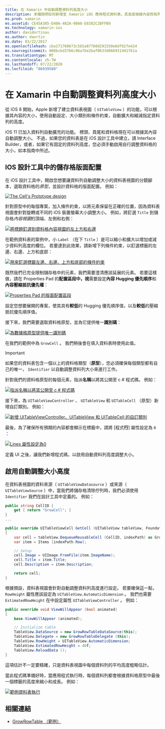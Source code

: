 ```yaml
---
title: 在 Xamarin 中自動調整資料列高度大小
description: 本檔說明如何新增至 Xamarin iOS 應用程式資料表。其高度根據內容而有所不同的資料列。 它討論 iOS 設計工具中的儲存格版面配置，以及啟用自動調整大小的高度。
ms.prod: xamarin
ms.assetid: CE45A385-D40A-482A-90A0-E8382C2BFFB9
ms.technology: xamarin-ios
author: davidortinau
ms.author: daortin
ms.date: 03/22/2017
ms.openlocfilehash: cba171760673c5b5a87760d291550e6df82fe424
ms.sourcegitcommit: 008bcbd37b6c96a7be2baf0633d066931d41f61a
ms.translationtype: MT
ms.contentlocale: zh-TW
ms.lasthandoff: 07/22/2020
ms.locfileid: "86939580"
---
```

# <a name="auto-sizing-row-height-in-xamarinios"></a>在 Xamarin 中自動調整資料列高度大小

從 iOS 8 開始，Apple 新增了建立資料表視圖（ `UITableView` ）的功能，可以根據其內容的大小，使用自動設定、大小類別和條件約束，自動擴大和縮減指定資料列的高度。

iOS 11 已加入資料列自動擴充的功能。 標頭、頁尾和資料格現在可以根據其內容自動調整大小。 不過，如果您的資料表是在 iOS 設計工具中建立，請 Interface Builder，或者，如果它有固定的資料列高度，您必須手動啟用自行調整資料格的大小，如本指南中所述。

## <a name="cell-layout-in-the-ios-designer"></a>IOS 設計工具中的儲存格版面配置

在 iOS 設計工具中，開啟您想要讓資料列自動調整大小的資料表視圖的分鏡腳本，選取資料格的*原型*，並設計資料格的版面配置。 例如：

[![](autosizing-row-height-images/table01.png "The Cell's Prototype design")](autosizing-row-height-images/table01.png#lightbox)

針對原型中的每個專案，加入條件約束，以將元素保留在正確的位置，因為資料表視圖會針對旋轉或不同的 iOS 裝置螢幕大小調整大小。 例如，將釘選 `Title` 到儲存格*內容視圖*的頂端、左側和右側：

[![將標題釘選到資料格內容視圖的左上方和右邊](autosizing-row-height-images/table02.png)](autosizing-row-height-images/table02.png#lightbox)

在範例資料表的案例中，小 `Label` （在下 `Title` ）是可以縮小和擴大以增加或減少資料列高度的欄位。 若要達到此效果，請新增下列條件約束，以釘選標籤的左邊、右邊、上方和底部：

[![用來釘選標籤左邊、右邊、上方和底部的條件約束](autosizing-row-height-images/table03.png)](autosizing-row-height-images/table03.png#lightbox)

既然我們已完全限制儲存格中的元素，我們需要澄清應該延展的元素。 若要這樣做，請在 Properties Pad 的**配置區段中，視**需要設定**內容 Hugging 優先順序**和**內容壓縮抵抗優先權**：

[![Properties Pad 的版面配置區段](autosizing-row-height-images/table03a.png)](autosizing-row-height-images/table03a.png#lightbox)

設定您想要展開的專案，使其具有**較低**的 Hugging 優先順序值，以及**較低**的壓縮抵抗優先順序值。

接下來，我們需要選取資料格原型，並為它提供唯一**識別碼**：

[![為數據格原型提供唯一識別碼](autosizing-row-height-images/table04.png)](autosizing-row-height-images/table04.png#lightbox)

在我們的範例中為 `GrowCell` 。 我們稍後會在填入資料表時使用此值。

> [!IMPORTANT]
> 如果您的資料表包含一個以上的資料格類型（**原型**），您必須確保每個類型都有自己的唯一， `Identifier` 以自動調整資料列大小來進行工作。

針對我們的資料格原型的每個元素，指派**名稱**以將其公開至 c # 程式碼。 例如：

[![指派名稱以將其公開至 c # 程式碼](autosizing-row-height-images/table05.png)](autosizing-row-height-images/table05.png#lightbox)

接下來，為 `UITableViewController` 、 `UITableView` 和 `UITableCell` （原型）新增自訂類別。 例如： 

[![新增 UITableViewController、UITableView 和 UITableCell 的自訂類別](autosizing-row-height-images/table06.png)](autosizing-row-height-images/table06.png#lightbox)

最後，為了確保所有預期的內容都會顯示在標籤中，請將 [程式**行**] 屬性設定為 `0` ：

[![Lines 屬性設定為0](autosizing-row-height-images/table06.png)](autosizing-row-height-images/table06a.png#lightbox)

定義 UI 之後，讓我們新增程式碼，以啟用自動資料列高度調整大小。

## <a name="enabling-auto-resizing-height"></a>啟用自動調整大小高度

在資料表視圖的資料來源（ `UITableViewDatasource` ）或來源（ `UITableViewSource` ）中，當我們將儲存格清除佇列時，我們必須使用 `Identifier` 我們在設計工具中定義的。 例如：

```csharp
public string CellID {
    get { return "GrowCell"; }
}
...

public override UITableViewCell GetCell (UITableView tableView, Foundation.NSIndexPath indexPath)
{
    var cell = tableView.DequeueReusableCell (CellID, indexPath) as GrowRowTableCell;
    var item = Items [indexPath.Row];

    // Setup
    cell.Image = UIImage.FromFile(item.ImageName);
    cell.Title = item.Title;
    cell.Description = item.Description;

    return cell;
}
```

根據預設，資料表視圖會針對自動調整資料列高度進行設定。 若要確保這一點， `RowHeight` 屬性應該設定為 `UITableView.AutomaticDimension` 。 我們也需要 `EstimatedRowHeight` 在中設定屬性 `UITableViewController` 。 例如：

```csharp
public override void ViewWillAppear (bool animated)
{
    base.ViewWillAppear (animated);

    // Initialize table
    TableView.DataSource = new GrowRowTableDataSource(this);
    TableView.Delegate = new GrowRowTableDelegate (this);
    TableView.RowHeight = UITableView.AutomaticDimension;
    TableView.EstimatedRowHeight = 40f;
    TableView.ReloadData ();
}
```

這項估計不一定要精確，只是資料表視圖中每個資料列的平均高度粗略估計。

當此程式碼準備好時，當應用程式執行時，每個資料列都會根據資料格原型中最後一個標籤的高度來縮小和成長。 例如：

[![範例資料表執行](autosizing-row-height-images/table07.png)](autosizing-row-height-images/table07.png#lightbox)

## <a name="related-links"></a>相關連結

- [GrowRowTable （範例）](https://docs.microsoft.com/samples/xamarin/ios-samples/growrowtable)
